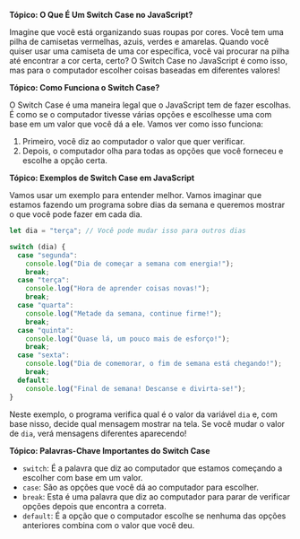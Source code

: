 **Tópico: O Que É Um Switch Case no JavaScript?**

Imagine que você está organizando suas roupas por cores. Você tem uma pilha de camisetas vermelhas, azuis, verdes e amarelas. Quando você quiser usar uma camiseta de uma cor específica, você vai procurar na pilha até encontrar a cor certa, certo? O Switch Case no JavaScript é como isso, mas para o computador escolher coisas baseadas em diferentes valores!

**Tópico: Como Funciona o Switch Case?**

O Switch Case é uma maneira legal que o JavaScript tem de fazer escolhas. É como se o computador tivesse várias opções e escolhesse uma com base em um valor que você dá a ele. Vamos ver como isso funciona:

1. Primeiro, você diz ao computador o valor que quer verificar.
2. Depois, o computador olha para todas as opções que você forneceu e escolhe a opção certa.

**Tópico: Exemplos de Switch Case em JavaScript**

Vamos usar um exemplo para entender melhor. Vamos imaginar que estamos fazendo um programa sobre dias da semana e queremos mostrar o que você pode fazer em cada dia.

```js
let dia = "terça"; // Você pode mudar isso para outros dias

switch (dia) {
  case "segunda":
    console.log("Dia de começar a semana com energia!");
    break;
  case "terça":
    console.log("Hora de aprender coisas novas!");
    break;
  case "quarta":
    console.log("Metade da semana, continue firme!");
    break;
  case "quinta":
    console.log("Quase lá, um pouco mais de esforço!");
    break;
  case "sexta":
    console.log("Dia de comemorar, o fim de semana está chegando!");
    break;
  default:
    console.log("Final de semana! Descanse e divirta-se!");
}

```

Neste exemplo, o programa verifica qual é o valor da variável `dia` e, com base nisso, decide qual mensagem mostrar na tela. Se você mudar o valor de `dia`, verá mensagens diferentes aparecendo!

**Tópico: Palavras-Chave Importantes do Switch Case**

- `switch`: É a palavra que diz ao computador que estamos começando a escolher com base em um valor.
- `case`: São as opções que você dá ao computador para escolher.
- `break`: Esta é uma palavra que diz ao computador para parar de verificar opções depois que encontra a correta.
- `default`: É a opção que o computador escolhe se nenhuma das opções anteriores combina com o valor que você deu.
